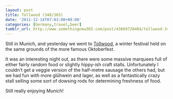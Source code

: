```yaml
---
layout: post
title: Tollwood (348/365)
date: '2011-12-14T07:03:00+00:00'
categories: [Germany,travel,beer]
tumblr_url: http://www.somethingnew365.com/post/43669728404/tollwood-348365
---
```

Still in Munich, and yesterday we went to [Tollwood](http://www.tollwood.de/english/winterfestival-2011/), a winter festival held on the same grounds of the more famous Oktoberfest.

It was an interesting night out, as there were some massive marquees full of either fairly random food or slightly hippy-ish craft stalls. Unfortunately I couldn’t get a veggie version of the half-metre sausage the others had, but we had fun with more glühwein and lager, as well as a fantastically crazy stall selling some sort of dowsing rods for determining freshness of food.

Still really enjoying Munich!

 
